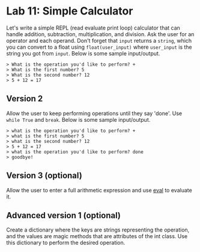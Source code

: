 
# Lab 11: Simple Calculator

Let's write a simple REPL (read evaluate print loop) calculator that can handle addition, subtraction, multiplication, and division. Ask the user for an operator and each operand. Don't forget that `input` returns a `string`, which you can convert to a float using `float(user_input)` where `user_input` is the string you got from `input`. Below is some sample input/output.


```
> What is the operation you'd like to perform? +
> What is the first number? 5
> What is the second number? 12
> 5 + 12 = 17
```


## Version 2

Allow the user to keep performing operations until they say 'done'. Use `while True` and `break`. Below is some sample input/output.

```
> what is the operation you'd like to perform? +
> what is the first number? 5
> what is the second number? 12
> 5 + 12 = 17
> what is the operation you'd like to perform? done
> goodbye! 
```


## Version 3 (optional)

Allow the user to enter a full arithmetic expression and use [eval](https://docs.python.org/3/library/functions.html#eval) to evaluate it.

## Advanced version 1 (optional)

Create a dictionary where the keys are strings representing the operation, and the values are magic methods that are attributes of the int class. Use this dictionary to perform the desired operation.
